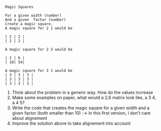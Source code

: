 	Magic Squares
	
	For a given width (number)
	And a given  factor (number)
	Create a magic square.
	A magic square for 2 1 would be
	
	| 2 | 2 |
	| 2 | 2 |
	
	A magic square for 2 3 would be
	
	| 2 | 6 |
	| 18| 54|
	
	A magic square for 3 1 would be
	| 3 | 3 | 3 |
	| 3 | 3 | 3 |
	| 3 | 3 | 3 |
	
	
1) Think about the problem in a generic way. How do the values increase
2) Make some examples on paper, what would a 2,6 matrix look like, a 3 4, a 4 5?
3) Write the code that creates the magic square for a given width and a given factor (both smaller than 10) :-> In this first version, I don't care about alignement
4) Improve the solution above to take alignement into account

